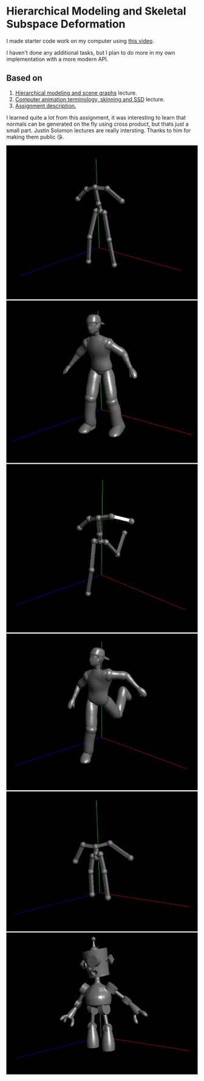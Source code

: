 # Hierarchical Modeling and Skeletal Subspace Deformation
I made starter code work on my computer using [this video](https://www.youtube.com/watch?v=nPl5mThO9so&ab_channel=MetaphysicsComputing).

I haven't done any additional tasks, but I plan to do more in my own implementation with a more modern API.

## Based on
1) [Hierarchical modeling and scene graphs](https://www.youtube.com/watch?v=JdhpViedm0g&list=PLQ3UicqQtfNuBjzJ-KEWmG1yjiRMXYKhh&index=5&ab_channel=JustinSolomon) lecture.
2) [Computer animation terminology, skinning and SSD](https://www.youtube.com/watch?v=5vcDnHXLLCg&list=PLQ3UicqQtfNuBjzJ-KEWmG1yjiRMXYKhh&index=6&ab_channel=JustinSolomon) lecture.
3) [Assignment description.](https://ocw.mit.edu/courses/6-837-computer-graphics-fall-2012/resources/mit6_837f12_assn2/)

I learned quite a lot from this assignment, it was interesting to learn that normals can be generated on the fly using cross product, but thats just a small part. Justin Solomon lectures are really intersting. Thanks to him for making them public 😘.

![skel1](https://github.com/akihiko47/MIT-6.837-Assignment2/blob/master/Images/skel1.jpg)
![mesh1](https://github.com/akihiko47/MIT-6.837-Assignment2/blob/master/Images/mesh1.jpg)
![skel2](https://github.com/akihiko47/MIT-6.837-Assignment2/blob/master/Images/skel2.jpg)
![mesh2](https://github.com/akihiko47/MIT-6.837-Assignment2/blob/master/Images/mesh2.jpg)
![skel3](https://github.com/akihiko47/MIT-6.837-Assignment2/blob/master/Images/skel3.jpg)
![mesh3](https://github.com/akihiko47/MIT-6.837-Assignment2/blob/master/Images/mesh3.jpg)